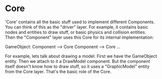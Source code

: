 ﻿# Core

'Core' contains all the basic stuff used to implement different Components. You can think of this as the "driver" layer.
For example, it contains basic nodes and entities to draw stuff, or basic physics and collision entities. Then the "Component" layer uses this Core for its internal implementation:

GameObject:
	Component --> Core
	Component --> Core
	...

For example, lets talk about drawing a model. First we have the GameObject entity. Then we attach to it a DrawModel component. But the component itself doesn't know how to draw stuff, so it uses a "GraphicModel" entity from the Core layer.
That's the basic role of the Core.
